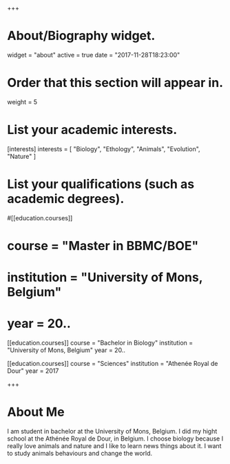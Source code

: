 +++
# About/Biography widget.
widget = "about"
active = true
date = "2017-11-28T18:23:00"

# Order that this section will appear in.
weight = 5

# List your academic interests.
[interests]
  interests = [
    "Biology",
    "Ethology",
    "Animals",
    "Evolution",
    "Nature"
  ]

# List your qualifications (such as academic degrees).
#[[education.courses]]
#  course = "Master in BBMC/BOE"
#  institution = "University of Mons, Belgium"
#  year = 20..
  
[[education.courses]]
  course = "Bachelor in Biology"
  institution = "University of Mons, Belgium"
  year = 20..

[[education.courses]]
  course = "Sciences"
  institution = "Athenée Royal de Dour"
  year = 2017

+++

# About Me

I am student in bachelor at the University of Mons, Belgium. I did my hight school at the Athénée Royal de Dour, in Belgium.
I choose biology because I really love animals and nature and I like to learn news things about it. I want to study animals behaviours and change the world. 
